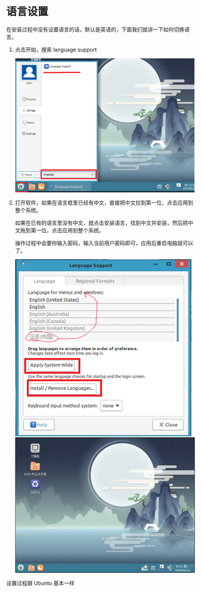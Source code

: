 # 语言设置

在安装过程中没有设置语言的话，默认是英语的，下面我们就讲一下如何切换语言。

1. 点击开始，搜索 language support

    ![img](../public/kylin/language-1.png)

1. 打开软件，如果在语言框里已经有中文，直接把中文拉到第一位，点击应用到整个系统。

    如果在已有的语言里没有中文，就点击安装语言，找到中文并安装，然后把中文拖到第一位，点击应用到整个系统。

    操作过程中会要你输入密码，输入当前用户密码即可，应用后重启电脑就可以了。

    ![img](../public/kylin/language-2.png)
    ![img](../public/kylin/language-3.png)

设置过程跟 Ubuntu 基本一样